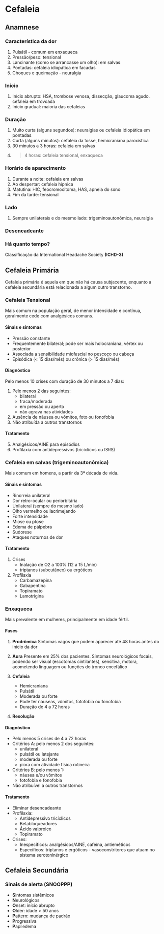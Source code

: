 # Cefaleia
## Anamnese

### Característica da dor
 1. Pulsátil - comum em enxaqueca
 2. Pressão/peso: tensional
 3. Lancinante (como se arrancasse um olho): em salvas
 4. Pontadas: cefaleia idiopática em facadas
 5. Choques e queimação - neuralgia
### Início
1. Início abrupto: HSA, trombose venosa, dissecção, glaucoma agudo. cefaleia em trovoada
2. Início gradual: maioria das cefaleias
### Duração
1. Muito curta (alguns segundos): neuralgias ou cefaleia idiopática em pontadas
2. Curta (alguns minutos): cefaleia da tosse, hemicraniana paroxística
3. 30 minutos a 3 horas: cefaleia em salvas
4. > 4 horas: cefaleia tensional, enxaqueca
### Horário de aparecimento
1. Durante a noite: cefaleia em salvas
2. Ao despertar: cefaleia hipnica
3. Matutina: HIC, feocromocitoma, HAS, apneia do sono
4. Fim da tarde: tensional
### Lado 
1. Sempre unilaterais e do mesmo lado: trigeminoautonômica, neuralgia
### Desencadeante
### Há quanto tempo?

Classificação da International Headache Society **(ICHD-3)**

## Cefaleia Primária
Cefaleia primária é aquela em que não há causa subjacente, enquanto a cefaleia secundária está relacionada a algum outro transtorno. 
### Cefaleia Tensional
Mais comum na população geral, de menor intensidade e contínua, geralmente cede com analgésicos comuns.
#### Sinais e sintomas
 - Pressão constante
 - Frequentemente bilateral; pode ser mais holocraniana, vértex ou posterior
 - Associada a sensibilidade miofascial no pescoço ou cabeça
 - Episódica (< 15 dias/mês) ou crônica (> 15 dias/mês)

#### Diagnóstico
Pelo menos 10 crises com duração de 30 minutos a 7 dias:
 1. Pelo menos 2 das seguintes:
	 - bilateral
	 - fraca/moderada
	 - em pressão ou aperto
	 - não agrava nas atividades
 2. Ausência de náusea ou vômitos, foto ou fonofobia
 3. Não atribuída a outros transtornos

#### Tratamento
 5. Analgésicos/AINE para episódios
 6. Profilaxia com antidepressivos (tricíclicos ou ISRS)

### Cefaleia em salvas (trigeminoautonômica)
Mais comum em homens, a partir da 3ª década de vida. 
#### Sinais e sintomas
- Rinorreia unilateral
- Dor retro-ocular ou periorbitária
- Unilateral (sempre do mesmo lado)
- Olho vermelho ou lacrimejando
- Forte intensidade
- Miose ou ptose
- Edema de pálpebra 
- Sudorese
- Ataques noturnos de dor

#### Tratamento
1. Crises
	- Inalação de O2 a 100% (12 a 15 L/min)
	- triptanos (subcutâneo) ou ergóticos
2. Profilaxia
	- Carbamazepina
	- Gabapentina
	- Topiramato
	- Lamotrigina

### Enxaqueca
Mais prevalente em mulheres, principalmente em idade fértil. 
#### Fases
1. **Prodrômica**
	Sintomas vagos que podem aparecer até 48 horas antes do início da dor	
2.  **Aura**
Presente em 25% dos pacientes. Sintomas neurológicos focais, podendo ser visual (escotomas cintilantes), sensitiva, motora, acometendo linguagem ou funções do tronco encefálico  
3. **Cefaleia**
	- Hemicraniana
	- Pulsátil
	- Moderada ou forte
	- Pode ter náuseas, vômitos, fotofobia ou fonofobia
	- Duração de 4 a 72 horas

4. **Resolução**

#### Diagnóstico
- Pelo menos 5 crises de 4 a 72 horas
- Critérios A: pelo menos 2 dos seguintes:
	- unilateral
	- pulsátil ou latejante
	- moderada ou forte
	- piora com atividade física rotineira
- Critérios B: pelo menos 1:
	- náusea e/ou vômitos
	- fotofobia e fonofobia
- Não atribuível a outros transtornos

#### Tratamento 
- Eliminar desencadeante
- Profilaxia:
	- Antidepressivo tricíclicos
	- Betabloqueadores
	- Ácido valproico
	- Topiramato
- Crises:
	- Inespecíficos: analgésicos/AINE, cafeína, antieméticos
	- Específicos: triptanos e ergóticos - vasoconstritores que atuam no sistema serotoninérgico


## Cefaleia Secundária

### Sinais de alerta (SNOOPPP)
- **S**intomas sistêmicos
- **N**eurológicos
- **O**nset: início abrupto
- **O**lder: idade > 50 anos
- **P**attern: mudança de padrão
- **P**rogressiva
- **P**apiledema

<!--stackedit_data:
eyJoaXN0b3J5IjpbODE4MTg1NjYzXX0=
-->